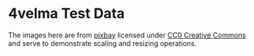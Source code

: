 # 4velma Test Data
The images here are from [pixbay](https://pixabay.com) licensed under [CC0 Creative Commons](https://pixabay.com/en/service/terms/#usage) and serve to demonstrate scaling and resizing operations.